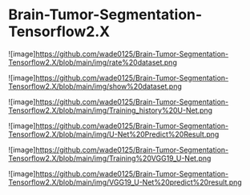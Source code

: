 # Brain-Tumor-Segmentation-Tensorflow2.X

![image]https://github.com/wade0125/Brain-Tumor-Segmentation-Tensorflow2.X/blob/main/img/rate%20dataset.png

![image]https://github.com/wade0125/Brain-Tumor-Segmentation-Tensorflow2.X/blob/main/img/show%20dataset.png


![image]https://github.com/wade0125/Brain-Tumor-Segmentation-Tensorflow2.X/blob/main/img/Training_history%20U-Net.png



![image]https://github.com/wade0125/Brain-Tumor-Segmentation-Tensorflow2.X/blob/main/img/U-Net%20Predict%20Result.png


![image]https://github.com/wade0125/Brain-Tumor-Segmentation-Tensorflow2.X/blob/main/img/Training%20VGG19_U-Net.png



![image]https://github.com/wade0125/Brain-Tumor-Segmentation-Tensorflow2.X/blob/main/img/VGG19_U-Net%20predict%20result.png



